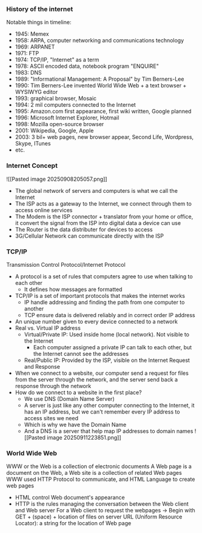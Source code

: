 ### History of the internet
Notable things in timeline:
- 1945: Memex
- 1958: ARPA, computer networking and communications technology
- 1969: ARPANET
- 1971: FTP
- 1974: TCP/IP, "Internet" as a term
- 1978: ASCII encoded data, notebook program "ENQUIRE"
- 1983: DNS
- 1989: "Informational Management: A Proposal" by Tim Berners-Lee
- 1990: Tim Berners-Lee invented World Wide Web + a text browser + WYSIWYG editor
- 1993: graphical browser, Mosaic
- 1994: 2 mil computers connected to the Internet
- 1995: Amazon.com first appearance, first wiki written, Google planned
- 1996: Microsoft Internet Explorer, Hotmail
- 1998: Mozilla open-source browser
- 2001: Wikipedia, Google, Apple
- 2003: 3 bil+ web pages, new browser appear, Second Life, Wordpress, Skype, ITunes
- etc.

### Internet Concept
![[Pasted image 20250908205057.png]]
- The global network of servers and computers is what we call the Internet
- The ISP acts as a gateway to the Internet, we connect through them to access online services
- The Modem is the ISP connector + translator from your home or office, it convert the signal from the ISP into digital data a device can use
- The Router is the data distributer for devices to access
- 3G/Cellular Network can communicate directly with the ISP

### TCP/IP
Transmission Control Protocol/Internet Protocol
- A protocol is a set of rules that computers agree to use when talking to each other
	- It defines how messages are formatted
- TCP/IP is a set of important protocols that makes the internet works
	- IP handle addressing and finding the path from one computer to another
	- TCP ensure data is delivered reliably and in correct order
IP address
- An unique number given to every device connected to a network
- Real vs. Virtual IP address
	- Virtual/Private IP: Used inside home (local network). Not visible to the Internet
		- Each computer assigned a private IP can talk to each other, but the Internet cannot see the addresses
	- Real/Public IP: Provided by the ISP, visible on the Internet
Request and Response
- When we connect to a website, our computer send a request for files from the server through the network, and the server send back a response through the network
- How do we connect to a website in the first place?
	- We use DNS (Domain Name Server)
	- A server is just like any other computer connecting to the Internet, it has an IP address, but we can't remember every IP address to access sites we need
	- Which is why we have the Domain Name 
	- And a DNS is a server that help map IP addresses to domain names
![[Pasted image 20250911223851.png]]

### World Wide Web
WWW or the Web is a collection of electronic documents
A Web page is a document on the Web, a Web site is a collection of related Web pages
WWW used HTTP Protocol to communicate, and HTML Language to create web pages
- HTML control Web document's appearance
- HTTP is the rules managing the conversation between the Web client and Web server
For a Web client to request the webpages -> Begin with GET + (space) + location of files on server
URL (Uniform Resource Locator): a string for the location of Web page